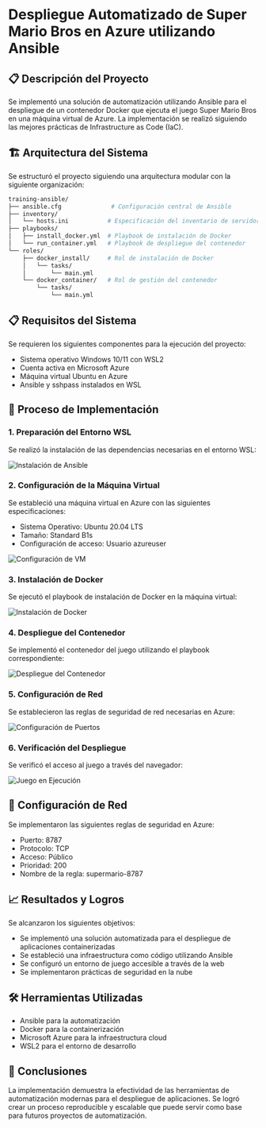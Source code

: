 # Despliegue Automatizado de Super Mario Bros en Azure utilizando Ansible

## 📋 Descripción del Proyecto

Se implementó una solución de automatización utilizando Ansible para el despliegue de un contenedor Docker que ejecuta el juego Super Mario Bros en una máquina virtual de Azure. La implementación se realizó siguiendo las mejores prácticas de Infrastructure as Code (IaC).

## 🏗️ Arquitectura del Sistema

Se estructuró el proyecto siguiendo una arquitectura modular con la siguiente organización:

```bash
training-ansible/
├── ansible.cfg              # Configuración central de Ansible
├── inventory/
│   └── hosts.ini           # Especificación del inventario de servidores
├── playbooks/
│   ├── install_docker.yml  # Playbook de instalación de Docker
│   └── run_container.yml   # Playbook de despliegue del contenedor
└── roles/
    ├── docker_install/     # Rol de instalación de Docker
    │   └── tasks/
    │       └── main.yml
    └── docker_container/   # Rol de gestión del contenedor
        └── tasks/
            └── main.yml
```

## 📋 Requisitos del Sistema

Se requieren los siguientes componentes para la ejecución del proyecto:

- Sistema operativo Windows 10/11 con WSL2
- Cuenta activa en Microsoft Azure
- Máquina virtual Ubuntu en Azure
- Ansible y sshpass instalados en WSL

## 🚀 Proceso de Implementación

### 1. Preparación del Entorno WSL

Se realizó la instalación de las dependencias necesarias en el entorno WSL:

![Instalación de Ansible](images/1_InstallAnsible.png)

### 2. Configuración de la Máquina Virtual

Se estableció una máquina virtual en Azure con las siguientes especificaciones:

- Sistema Operativo: Ubuntu 20.04 LTS
- Tamaño: Standard B1s
- Configuración de acceso: Usuario azureuser

![Configuración de VM](images/2_VM.png)

### 3. Instalación de Docker

Se ejecutó el playbook de instalación de Docker en la máquina virtual:

![Instalación de Docker](images/3_InstallDocker.png)

### 4. Despliegue del Contenedor

Se implementó el contenedor del juego utilizando el playbook correspondiente:

![Despliegue del Contenedor](images/4_RunDocker.png)

### 5. Configuración de Red

Se establecieron las reglas de seguridad de red necesarias en Azure:

![Configuración de Puertos](images/5_PortVM.png)

### 6. Verificación del Despliegue

Se verificó el acceso al juego a través del navegador:

![Juego en Ejecución](images/6_RunGameLocal.png)

## 🔧 Configuración de Red

Se implementaron las siguientes reglas de seguridad en Azure:

- Puerto: 8787
- Protocolo: TCP
- Acceso: Público
- Prioridad: 200
- Nombre de la regla: supermario-8787

## 📈 Resultados y Logros

Se alcanzaron los siguientes objetivos:

- Se implementó una solución automatizada para el despliegue de aplicaciones containerizadas
- Se estableció una infraestructura como código utilizando Ansible
- Se configuró un entorno de juego accesible a través de la web
- Se implementaron prácticas de seguridad en la nube

## 🛠️ Herramientas Utilizadas

- Ansible para la automatización
- Docker para la containerización
- Microsoft Azure para la infraestructura cloud
- WSL2 para el entorno de desarrollo

## 📝 Conclusiones

La implementación demuestra la efectividad de las herramientas de automatización modernas para el despliegue de aplicaciones. Se logró crear un proceso reproducible y escalable que puede servir como base para futuros proyectos de automatización.
